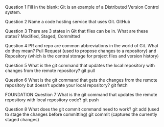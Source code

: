 Question 1 Fill in the blank: Git is an example of a Distributed Version Control system.

Question 2 Name a code hosting service that uses Git. GitHub

Question 3 There are 3 states in Git that files can be in. What are these states? Modified, Staged, Committed

Question 4 PR and repo are common abbreviations in the world of Git. What do they mean? Pull Request (used to propose changes to a repository) and Repository (which is the central storage for project files and version history)

Question 5 What is the git command that updates the local repository with changes from the remote repository? git pull

Question 6 What is the git command that gets the changes from the remote repository but doesn’t update your local repository? git fetch

FOUNDATION Question 7 What is the git command that updates the remote repository with local repository code? git push

Question 8 What does the git commit command need to work? git add (used to stage the changes before committing) git commit (captures the currently staged changes)
